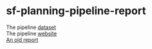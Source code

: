# sf-planning-pipeline-report

The pipeline [dataset](https://data.sfgov.org/Housing-and-Buildings/San-Francisco-Development-Pipeline-2015-Quarter-4/ra2x-jzmk)  
The pipeline [website](http://sf-planning.org/pipeline-report)  
[An old report](http://sf-planning.org/sites/default/files/FileCenter/Documents/9338-pipelinereport_q3_2014.pdf)

